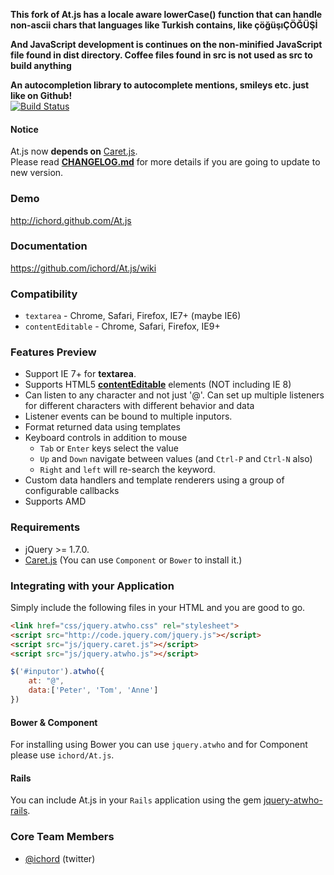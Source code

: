 **This fork of At.js has a locale aware lowerCase() function that can handle non-ascii chars that languages like Turkish contains, like çöğüşıÇÖĞÜŞİ**

**And JavaScript development is continues on the non-minified JavaScript file found in dist directory. Coffee files found in src is not used as src to build anything**

**An autocompletion library to autocomplete mentions, smileys etc. just like on Github!**  
[![Build Status](https://travis-ci.org/ichord/At.js.png)](https://travis-ci.org/ichord/At.js)

#### Notice

At.js now **depends on** [Caret.js](https://github.com/ichord/Caret.js).  
Please read [**CHANGELOG.md**](CHANGELOG.md) for more details if you are going to update to new version.

### Demo
http://ichord.github.com/At.js

### Documentation
https://github.com/ichord/At.js/wiki

### Compatibility

* `textarea` - Chrome, Safari, Firefox, IE7+ (maybe IE6)
* `contentEditable` - Chrome, Safari, Firefox, IE9+

### Features Preview

* Support IE 7+ for **textarea**.
* Supports HTML5  [**contentEditable**](https://developer.mozilla.org/en-US/docs/Web/Guide/HTML/Content_Editable) elements (NOT including IE 8)
* Can listen to any character and not just '@'. Can set up multiple listeners for different characters with different behavior and data
* Listener events can be bound to multiple inputors.
* Format returned data using templates
* Keyboard controls in addition to mouse
    - `Tab` or `Enter` keys select the value
    - `Up` and `Down` navigate between values (and `Ctrl-P` and `Ctrl-N` also)
    - `Right` and `left` will re-search the keyword.
* Custom data handlers and template renderers using a group of configurable callbacks
* Supports AMD

### Requirements

* jQuery >= 1.7.0.
* [Caret.js](https://github.com/ichord/Caret.js)
    (You can use `Component` or `Bower` to install it.)

### Integrating with your Application

Simply include the following files in your HTML and you are good to go.

```html
<link href="css/jquery.atwho.css" rel="stylesheet">
<script src="http://code.jquery.com/jquery.js"></script>
<script src="js/jquery.caret.js"></script>
<script src="js/jquery.atwho.js"></script>
```

```javascript
$('#inputor').atwho({
    at: "@",
    data:['Peter', 'Tom', 'Anne']
})
```

#### Bower & Component
For installing using Bower you can use `jquery.atwho` and for Component please use `ichord/At.js`.

#### Rails
You can include At.js in your `Rails` application using the gem [jquery-atwho-rails](https://github.com/ichord/jquery-atwho-rails).

### Core Team Members

* [@ichord](https://twitter.com/_ichord) (twitter)
